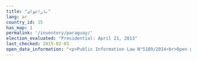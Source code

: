 ```yaml
---
title: "باراغواي"
lang: ar
country_id: 15
has_map: 1
permalink: '/inventory/paraguay/'
election_evaluated: "Presidential: April 21, 2013"
last_checked: 2015-02-01
open_data_information: "<p>Public Information Law N°5189/2014<br>Open government partnership: <a target=_blank href=http://www.opengovpartnership.org/country/paraguay>http://www.opengovpartnership.org/country/paraguay</a><br><a target=_blank href=http://datosabiertos.tsje.gov.py>http://datosabiertos.tsje.gov.py</a>: El uso de la información disponible a través de este sitio es completamente libre.</p>"
---
```

